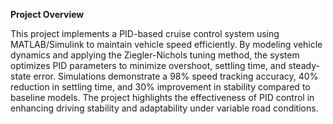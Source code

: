 **Project Overview**

This project implements a PID-based cruise control system using MATLAB/Simulink to maintain vehicle speed efficiently. By modeling vehicle dynamics and applying the Ziegler-Nichols tuning method, the system optimizes PID parameters to minimize overshoot, settling time, and steady-state error. Simulations demonstrate a 98% speed tracking accuracy, 40% reduction in settling time, and 30% improvement in stability compared to baseline models. The project highlights the effectiveness of PID control in enhancing driving stability and adaptability under variable road conditions.
